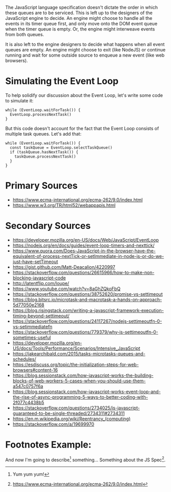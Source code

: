 The JavaScript language specification doesn't dictate the order in which these queues are to be serviced. This is left up to the designers of the JavaScript engine to decide. An engine might choose to handle all the events in its timer queue first, and only move onto the DOM event queue when the timer queue is empty. Or, the engine might interweave events from both queues.

It is also left to the engine designers to decide what happens when all event queues are empty. An engine might choose to exit (like NodeJS) or continue running and wait for some outside source to enqueue a new event (like web browsers).

# Simulating the Event Loop

To help solidify our discussion about the Event Loop, let's write some code to simulate it:

```
while (EventLoop.waitForTask()) {
  EventLoop.processNextTask()
}
```

But this code doesn't account for the fact that the Event Loop consists of multiple task queues. Let's add that:

```
while (EventLoop.waitForTask()) {
  const taskQueue = EventLoop.selectTaskQueue()
  if (taskQueue.hasNextTask()) {
    taskQueue.processNextTask()
  }
}
```

# Primary Sources

- https://www.ecma-international.org/ecma-262/9.0/index.html
- https://www.w3.org/TR/html52/webappapis.html

# Secondary Sources

- https://developer.mozilla.org/en-US/docs/Web/JavaScript/EventLoop
- https://nodejs.org/en/docs/guides/event-loop-timers-and-nexttick/
- https://www.quora.com/Does-JavaScript-in-the-browser-have-the-equivalent-of-process-nextTick-or-setImmediate-in-node-js-or-do-we-just-have-setTimeout
- https://gist.github.com/Matt-Deacalion/4220997
- https://stackoverflow.com/questions/26615966/how-to-make-non-blocking-javascript-code
- http://latentflip.com/loupe/
- https://www.youtube.com/watch?v=8aGhZQkoFbQ
- https://stackoverflow.com/questions/38752620/promise-vs-settimeout
- https://blog.bitsrc.io/microtask-and-macrotask-a-hands-on-approach-5d77050e2168
- https://blog.risingstack.com/writing-a-javascript-framework-execution-timing-beyond-settimeout/
- https://stackoverflow.com/questions/24117267/nodejs-settimeoutfn-0-vs-setimmediatefn
- https://stackoverflow.com/questions/779379/why-is-settimeoutfn-0-sometimes-useful
- https://developer.mozilla.org/en-US/docs/Tools/Performance/Scenarios/Intensive_JavaScript
- https://jakearchibald.com/2015/tasks-microtasks-queues-and-schedules/
- https://esdiscuss.org/topic/the-initialization-steps-for-web-browsers#content-16
- https://blog.sessionstack.com/how-javascript-works-the-building-blocks-of-web-workers-5-cases-when-you-should-use-them-a547c0757f6a
- https://blog.sessionstack.com/how-javascript-works-event-loop-and-the-rise-of-async-programming-5-ways-to-better-coding-with-2f077c4438b5
- https://stackoverflow.com/questions/2734025/is-javascript-guaranteed-to-be-single-threaded/2734311#2734311
- https://en.m.wikipedia.org/wiki/Reentrancy_(computing)
- https://stackoverflow.com/a/19699970

# Footnotes Example:

And now I'm going to describe[^1] something... Something about the JS Spec[^2].

[^1]: Yum yum yum!
[^2]: https://www.ecma-international.org/ecma-262/9.0/index.html
